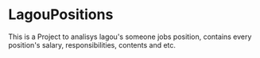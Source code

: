 # LagouPositions
This is a Project to analisys lagou's someone jobs position, contains every position's salary, responsibilities, contents and etc.
